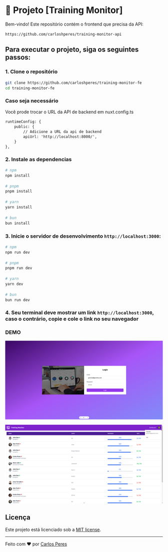 # 🚀 Projeto [Training Monitor]

Bem-vindo! Este repositório contém o frontend que precisa da API: 

```https://github.com/carloshperes/training-monitor-api```

## Para executar o projeto, siga os seguintes passos:

### 1. Clone o repositório

```bash
git clone https://github.com/carloshperes/training-monitor-fe
cd training-monitor-fe
```

### Caso seja necessário

Você prode trocar o URL da API de backend em nuxt.config.ts

```
runtimeConfig: {
    public: {
        // Adicione a URL da api de backend
        apiUrl: 'http://localhost:8000/',
    }
},
```

### 2. Instale as dependencias

```bash
# npm
npm install

# pnpm
pnpm install

# yarn
yarn install

# bun
bun install
```

### 3. Inicie o servidor de desenvolvimento `http://localhost:3000`:

```bash
# npm
npm run dev

# pnpm
pnpm run dev

# yarn
yarn dev

# bun
bun run dev
```

### 4. Seu terminal deve mostrar um link `http://localhost:3000`, caso o contrário, copie e cole o link no seu navegador

### DEMO

![Login](https://github.com/carloshperes/training-monitor-fe/blob/master/public/demo/1.png?raw=true)

![Dashboard](https://github.com/carloshperes/training-monitor-fe/blob/master/public/demo/2.png?raw=true)

## Licença

Este projeto está licenciado sob a [MIT license](https://opensource.org/licenses/MIT).

---

Feito com ❤️ por [Carlos Peres](https://github.com/carloshperes)